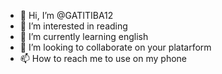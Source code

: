 - 👋 Hi, I’m @GATITIBA12
- 👀 I’m interested in reading
- 🌱 I’m currently learning english
- 💞️ I’m looking to collaborate on your platarform
- 📫 How to reach me to use on my phone

<!---
GATITIBA12/GATITIBA12 is a ✨ special ✨ repository because its `README.md` (this file) appears on your GitHub profile.
You can click the Preview link to take a look at your changes.
--->
